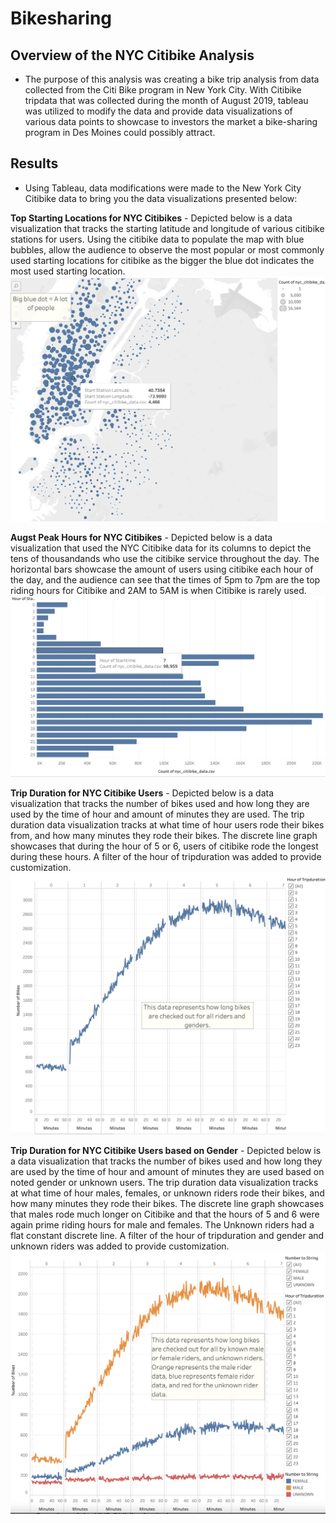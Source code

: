 # Bikesharing

## Overview of the NYC Citibike Analysis

- The purpose of this analysis was creating a bike trip analysis from data collected from the Citi Bike program in New York City. With Citibike tripdata that was collected during the month of August 2019, tableau was utilized to modify the data and provide data visualizations of various data points to showcase to investors the market a bike-sharing program in Des Moines could possibly attract.

## Results

- Using Tableau, data modifications were made to the New York City Citibike data to bring you the data visualizations presented below:


**Top Starting Locations for NYC Citibikes**
    - Depicted below is a data visualization that tracks the starting latitude and longitude of various citibike stations for users. Using the citibike data to populate the map with blue bubbles, allow the audience to observe the most popular or most commonly used starting locations for citibike as the bigger the blue dot indicates the most used starting location. 
![](images/starting_locations.png)


**Augst Peak Hours for NYC Citibikes**
    - Depicted below is a data visualization that used the NYC Citibike data for its columns to depict the tens of thousandands who use the citibike service throughout the day. The horizontal bars showcase the amount of users using citibike each hour of the day, and the audience can see that the times of 5pm to 7pm are the top riding hours for Citibike and 2AM to 5AM is when Citibike is rarely used.
![](images/Hour_of_day.png) 


**Trip Duration for NYC Citibike Users**
    - Depicted below is a data visualization that tracks the number of bikes used and how long they are used by the time of hour and amount of minutes they are used. The trip duration data visualization tracks at what time of hour users rode their bikes from, and how many minutes they rode their bikes. The discrete line graph showcases that during the hour of 5 or 6, users of citibike rode the longest during these hours. A filter of the hour of tripduration was added to provide customization.
![](images/trip_duration.png)


**Trip Duration for NYC Citibike Users based on Gender**
    - Depicted below is a data visualization that tracks the number of bikes used and how long they are used by the time of hour and amount of minutes they are used based on noted gender or unknown users. The trip duration data visualization tracks at what time of hour males, females, or unknown riders rode their bikes, and how many minutes they rode their bikes. The discrete line graph showcases that males rode much longer on Citibike and that the hours of 5 and 6 were again prime riding hours for male and females. The Unknown riders had a flat constant discrete line. A filter of the hour of tripduration and gender and unknown riders was added to provide customization.
![](images/trip_duration_by_gender.png)
